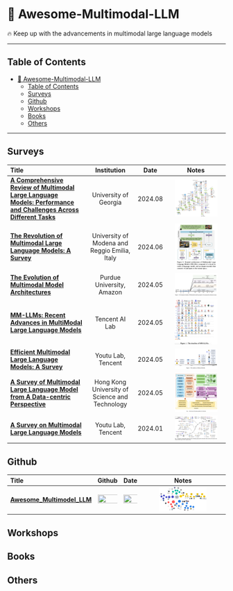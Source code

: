 # 🐳 Awesome-Multimodal-LLM 
🔥 Keep up with the advancements in multimodal large language models

---

## Table of Contents

- [🐳 Awesome-Multimodal-LLM](#-awesome-multimodal-llm)
  - [Table of Contents](#table-of-contents)
  - [Surveys](#surveys)
  - [Github](#github)
  - [Workshops](#workshops)
  - [Books](#books)
  - [Others](#others)

---


## Surveys
|  Title  |   Institution  |   Date   |   Notes   |
|:--------|:--------:|:--------:|:--------:|
| **[A Comprehensive Review of Multimodal Large Language Models: Performance and Challenges Across Different Tasks](https://arxiv.org/pdf/2408.01319)** | University of Georgia | 2024.08 | <img src="figures/survey/A Comprehensive Review of Multimodal Large Language Models- Performance and Challenges Across Different Tasks.png" width="80%" height="80%">
| **[The Revolution of Multimodal Large Language Models: A Survey](https://arxiv.org/pdf/2402.12451)** | University of Modena and Reggio Emilia, Italy | 2024.06 | <img src="figures/survey/The Revolution of Multimodal Large Language Models- A Survey.png" width="80%" height="80%">
| **[The Evolution of Multimodal Model Architectures](https://arxiv.org/pdf/2405.17927)** | Purdue University, Amazon | 2024.05 | <img src="figures/survey/The Evolution of Multimodal Model Architectures.png" width="80%" height="80%">
| **[MM-LLMs: Recent Advances in MultiModal Large Language Models](https://arxiv.org/pdf/2401.13601)** | Tencent AI Lab | 2024.05 | <img src="figures/survey/MM-LLMs- Recent Advances in MultiModal Large Language Models.png" width="80%" height="80%">
| **[Efficient Multimodal Large Language Models: A Survey](https://arxiv.org/pdf/2405.10739v1)** | Youtu Lab, Tencent | 2024.05 | <img src="figures/survey/Efficient Multimodal Large Language Models- A Survey.png" width="80%" height="80%">
| **[A Survey of Multimodal Large Language Model from A Data-centric Perspective](https://arxiv.org/pdf/2405.16640)** | Hong Kong University of Science and Technology | 2024.05 | <img src="figures/survey/A Survey of Multimodal Large Language Model from A Data-centric Perspective.png" width="80%" height="80%">
| **[A Survey on Multimodal Large Language Models](https://arxiv.org/pdf/2306.13549)** | Youtu Lab, Tencent | 2024.01 | <img src="figures/survey/A Survey on Multimodal Large Language Models.png" width="80%" height="80%">




## Github

|  Title  |   Github  |   Date   |   Notes   |
|:--------|:--------:|:--------:|:--------:|
| **[Awesome_Multimodel_LLM](https://github.com/Atomic-man007/Awesome_Multimodel_LLM)** | <img src="https://img.shields.io/github/stars/X-PLUG/mPLUG-Owl.svg?style=social&label=Star"  width="120%" height="120%" > | <img src="https://img.shields.io/github/last-commit/Atomic-man007/Awesome_Multimodel_LLM/main"  width="120%" height="120%" > | <img src="figures/github/Awesome_Multimodel_LLM.png" width="60%" height="80%">



## Workshops


## Books



## Others